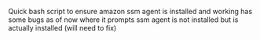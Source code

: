 Quick bash script to ensure amazon ssm agent is installed and working
has some bugs as of now where it prompts ssm agent is not installed but is actually installed (will need to fix)